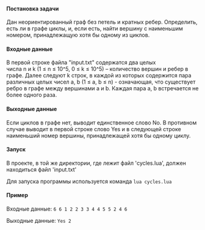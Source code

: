 #### Постановка задачи
Дан неориентированный граф без петель и кратных ребер. Определить, есть ли в графе циклы, и, если есть, найти вершину с наименьшим номером, принадлежащую хотя бы одному из циклов.

#### Входные данные
В первой строке файла "input.txt" содержатся два целых числа n и k (1 ≤ n ≤ 10^5, 0 ≤ k ≤ 10^5) – количество вершин и ребер в графе. Далее следуют k строк, в каждой из которых содержится пара различных целых чисел a, b (1 ≤ a, b ≤ n) - означающая, что существует ребро в графе между вершинами a и b. Каждая пара a, b встречается не более одного раза.

#### Выходные данные
Если циклов в графе нет, выводит единственное слово No. В противном случае выводит в первой строке слово Yes и в следующей строке наименьший номер вершины, принадлежащей хотя бы одному циклу.

#### Запуск
В проекте, в той же директории, где лежит файл 'cycles.lua', должен находиться файл 'input.txt'

Для запуска программы используется команда `lua cycles.lua`


#### Пример
Входные данные:
`6 6
1 2
2 3
3 4
4 5
5 2
4 6`

Выходные данные:
`Yes
2`
